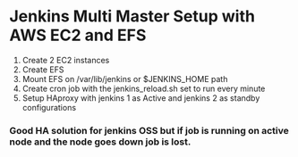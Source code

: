 # Jenkins Multi Master Setup with AWS EC2 and EFS

1. Create 2 EC2 instances
2. Create EFS
3. Mount EFS on /var/lib/jenkins or $JENKINS_HOME path
4. Create cron job with the jenkins_reload.sh set to run every minute
5. Setup HAproxy with jenkins 1 as Active and jenkins 2 as standby configurations


### Good  HA solution for jenkins OSS but if job is running on active node and the node goes down job is lost.

